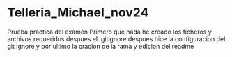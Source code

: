 # Telleria_Michael_nov24
Prueba practica del examen
Primero que nada he creado los ficheros y archivos requeridos despues el .gitignore
despues hice la configuracion del git ignore y por ultimo la cracion de la rama y edicion del readme
